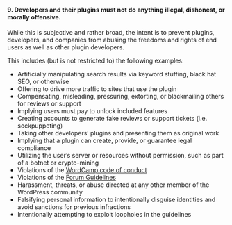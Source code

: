 <h4>9. Developers and their plugins must not do anything illegal, dishonest, or morally offensive.</h4>

While this is subjective and rather broad, the intent is to prevent plugins, developers, and companies from abusing the freedoms and rights of end users as well as other plugin developers.

This includes (but is not restricted to) the following examples:
<ul>
	<li>Artificially manipulating search results via keyword stuffing, black hat SEO, or otherwise</li>
	<li>Offering to drive more traffic to sites that use the plugin</li>
	<li>Compensating, misleading, pressuring, extorting, or blackmailing others for reviews or support</li>
	<li>Implying users must pay to unlock included features</li>
	<li>Creating accounts to generate fake reviews or support tickets (i.e. sockpuppeting)</li>
	<li>Taking other developers’ plugins and presenting them as original work</li>
	<li>Implying that a plugin can create, provide, or guarantee legal compliance</li>
	<li>Utilizing the user’s server or resources without permission, such as part of a botnet or crypto-mining</li>
	<li>Violations of the <a href="https://make.wordpress.org/community/handbook/wordcamp-organizer/planning-details/code-of-conduct/">WordCamp code of conduct<a></li>
	<li>Violations of the <a href="https://wordpress.org/support/guidelines/">Forum Guidelines</a></li>
	<li>Harassment, threats, or abuse directed at any other member of the WordPress community</li>
	<li>Falsifying personal information to intentionally disguise identities and avoid sanctions for previous infractions</li>
	<li>Intentionally attempting to exploit loopholes in the guidelines</li>
</ul>
